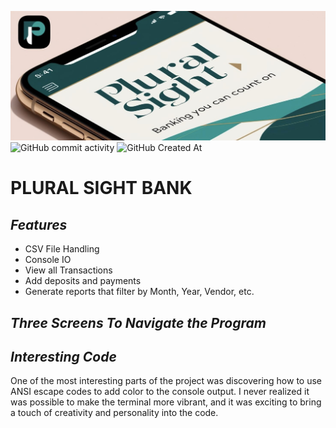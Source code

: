 ![PS BANK.jpg](PS%20BANK.jpg)
![GitHub commit activity](https://img.shields.io/github/commit-activity/w/nancybishwakarma/capstoneOne_accountingLedger)
![GitHub Created At](https://img.shields.io/github/created-at/nancybishwakarma/capstoneOne_accountingLedger)

# **PLURAL SIGHT BANK**

## *Features*

- CSV File Handling
- Console IO
- View all Transactions
- Add deposits and payments
- Generate reports that filter by Month, Year, Vendor, etc.

## *Three Screens To Navigate the Program*






## *Interesting Code*
One of the most interesting parts of the project was discovering how to use ANSI escape codes to add color to the console output. I never realized it was possible to make the terminal more vibrant, and it was exciting to bring a touch of creativity and personality into the code.